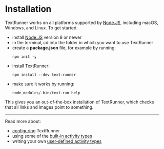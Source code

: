 # Installation

TextRunner works on all platforms supported by [Node.JS](https://nodejs.org),
including macOS, Windows, and Linux.
To get started:
- install [Node.JS](https://nodejs.org) version <a textrun="minimum-node-version">8</a> or newer
- in the terminal,
  <a textrun="cd-into-empty-tmp-folder"> cd into the folder in which you want to use TextRunner
  </a>
- create a __package.json__ file, for example by running: <a textrun="run-consoleCommand">
  ```
  npm init -y
  ```
  </a>
- install TextRunner: <a textrun="run-console-command">
  ```
  npm install --dev text-runner
  ```
  </a>
- make sure it works by running: <a textrun="run-console-command">
  ```
  node_modules/.bin/text-run help
  ```
  </a>

This gives you an out-of-the-box installation of TextRunner,
which checks that all links and images point to something.
<a textrun="cd-back">
</a>

<hr>

Read more about:
- [configuring](configuration.md) TextRunner
- using some of the [built-in activity types](built-in-activity-types.md)
- writing your own [user-defined activity types](user-defined-activity-types.md)
